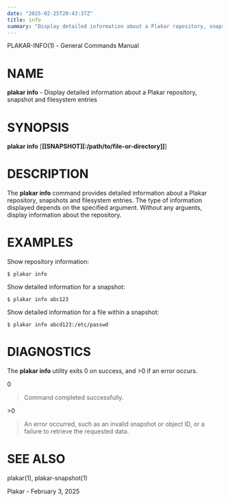 ```yaml
---
date: "2025-02-25T20:43:37Z"
title: info
summary: "Display detailed information about a Plakar repository, snapshot and filesystem entries"
---
```

PLAKAR-INFO(1) - General Commands Manual

# NAME

**plakar info** - Display detailed information about a Plakar repository, snapshot and filesystem entries

# SYNOPSIS

**plakar info**
\[**\[\[SNAPSHOT]\[:/path/to/file-or-directory]]**]

# DESCRIPTION

The
**plakar info**
command provides detailed information about a Plakar repository,
snapshots and filesystem entries.
The type of information displayed depends on the specified argument.
Without any arguents, display information about the repository.

# EXAMPLES

Show repository information:

	$ plakar info

Show detailed information for a snapshot:

	$ plakar info abc123

Show detailed information for a file within a snapshot:

	$ plakar info abcd123:/etc/passwd

# DIAGNOSTICS

The **plakar info** utility exits&#160;0 on success, and&#160;&gt;0 if an error occurs.

0

> Command completed successfully.

&gt;0

> An error occurred, such as an invalid snapshot or object ID, or a
> failure to retrieve the requested data.

# SEE ALSO

plakar(1),
plakar-snapshot(1)

Plakar - February 3, 2025
